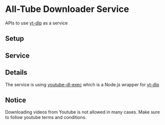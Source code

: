 # All-Tube Downloader Service

APIs to use [yt-dlp](https://github.com/yt-dlp/yt-dlp) as a service

## Setup

## Service

## Details

The service is using [youtube-dl-exec](https://www.npmjs.com/package/youtube-dl-exec) which is a Node.js wrapper for [yt-dlp](https://github.com/yt-dlp/yt-dlp)

## Notice

Downloading videos from Youtube is not allowed in many cases. Make sure to follow youtube terms and conditions.
